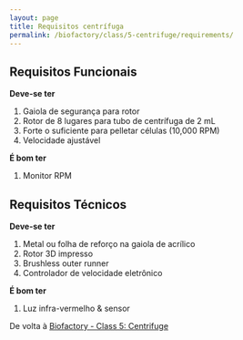 ```yaml
---
layout: page
title: Requisitos centrífuga
permalink: /biofactory/class/5-centrifuge/requirements/
---
```


## Requisitos Funcionais
**Deve-se ter**

1. Gaiola de segurança para rotor
2. Rotor de 8 lugares para tubo de centrífuga de 2 mL
3. Forte o suficiente para pelletar células (10,000 RPM)
4. Velocidade ajustável

**É bom ter**

1. Monitor RPM

## Requisitos Técnicos

**Deve-se ter**

1. Metal ou folha de reforço na gaiola de acrílico
2. Rotor 3D impresso 
3. Brushless outer runner
4. Controlador de velocidade eletrônico

**É bom ter**

1. Luz infra-vermelho & sensor

De volta à [Biofactory - Class 5: Centrifuge](/biofactory/class/5-centrifuge/)
